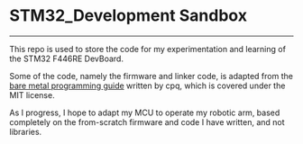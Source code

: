 # STM32_Development Sandbox
---
This repo is used to store the code for my experimentation and learning of the STM32 F446RE DevBoard. 

Some of the code, namely the firmware and linker code, is adapted from the [bare metal programming guide](https://github.com/cpq/bare-metal-programming-guide?tab=readme-ov-file) written by cpq, which is covered under the MIT license.

As I progress, I hope to adapt my MCU to operate my robotic arm, based completely on the from-scratch firmware and code I have written, and not libraries. 
